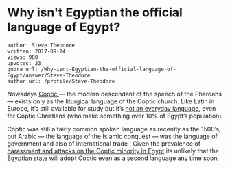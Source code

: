 # Why isn't Egyptian the official language of Egypt?

	author: Steve Theodore
	written: 2017-09-24
	views: 980
	upvotes: 23
	quora url: /Why-isnt-Egyptian-the-official-language-of-Egypt/answer/Steve-Theodore
	author url: /profile/Steve-Theodore


Nowadays [Coptic ](https://en.wikipedia.org/wiki/Coptic_language)— the modern descendant of the speech of the Pharoahs — exists only as the liturgical language of the Coptic church. Like Latin in Europe, it’s still available for study but it’s [not an everyday language](https://dailynewsegypt.com/2005/12/10/coptic-languages-last-survivors/), even for Coptic Christians (who make something over 10% of Egypt’s population).

Coptic was still a fairly common spoken language as recently as the 1500’s, but Arabic — the language of the Islamic conquest — was the language of government and also of international trade . Given the prevalence of[ harassment and attacks on the Coptic minority in Egypt](https://en.wikipedia.org/wiki/Persecution_of_Copts) its unlikely that the Egyptian state will adopt Coptic even as a second language any time soon.


